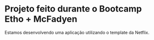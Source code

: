# Projeto feito durante o Bootcamp Etho + McFadyen
Estamos desenvolvendo uma aplicação utilizando o template da Netflix. 

